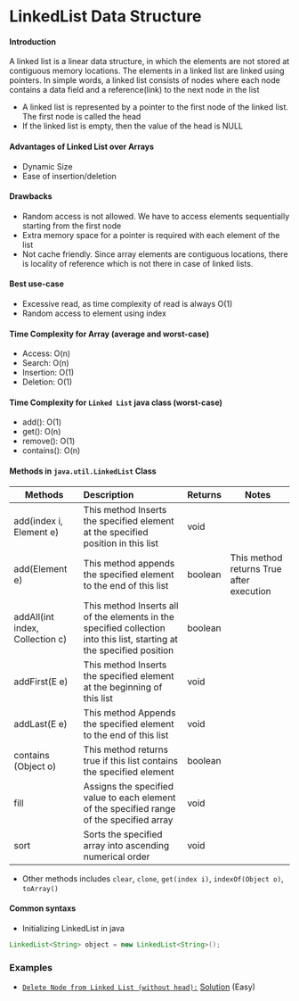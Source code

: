 # LinkedList Data Structure

#### Introduction
A linked list is a linear data structure, in which the elements are not stored at contiguous memory locations. 
The elements in a linked list are linked using pointers.
In simple words, a linked list consists of nodes where each node contains a data field and a reference(link) to the next node in the list
- A linked list is represented by a pointer to the first node of the linked list. The first node is called the head
- If the linked list is empty, then the value of the head is NULL

#### Advantages of Linked List over Arrays
- Dynamic Size
- Ease of insertion/deletion

#### Drawbacks
- Random access is not allowed. We have to access elements sequentially starting from the first node
- Extra memory space for a pointer is required with each element of the list
- Not cache friendly. Since array elements are contiguous locations, there is locality of reference which is not there in case of linked lists.

#### Best use-case
- Excessive read, as time complexity of read is always O(1)
- Random access to element using index

#### Time Complexity for Array (average and worst-case)
- Access: O(n)
- Search: O(n)
- Insertion: O(1)
- Deletion: O(1)

#### Time Complexity for `Linked List` java class (worst-case)
- add(): O(1)
- get(): O(n)
- remove(): O(1)
- contains(): O(n)

#### Methods in `java.util.LinkedList` Class
| Methods | Description | Returns | Notes | 
| ------- | :----------- | ------- | ---- |
| add(index i, Element e) | This method Inserts the specified element at the specified position in this list | void |
| add(Element e) | This method appends the specified element to the end of this list | boolean | This method returns True after execution
| addAll​(int index, Collection c) | This method Inserts all of the elements in the specified collection into this list, starting at the specified position | boolean |
| addFirst​(E e) | This method Inserts the specified element at the beginning of this list | void | 
| addLast​(E e) | This method Appends the specified element to the end of this list | void | 
| contains​(Object o) | This method returns true if this list contains the specified element | boolean |
| fill | Assigns the specified value to each element of the specified range of the specified array | void | 
| sort | Sorts the specified array into ascending numerical order | void 

- Other methods includes `clear`, `clone`, `get(index i)`, `indexOf(Object o)`, `toArray()`  

#### Common syntaxs
- Initializing LinkedList in java
```java
LinkedList<String> object = new LinkedList<String>();
```

### Examples
- [`Delete Node from Linked List (without head):`](https://leetcode.com/problems/delete-node-in-a-linked-list/) [Solution](./src/practice/examples/DeleteNode.java) (Easy)